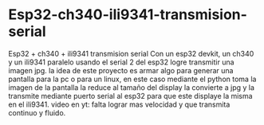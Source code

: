 # Esp32-ch340-ili9341-transmision-serial
Esp32 + ch340 + ili9341 transmision serial
Con un esp32 devkit, un ch340 y un ili9341 paralelo usando el serial 2 del esp32 logre transmitir una imagen jpg.
la idea de este proyecto es armar algo para generar una pantalla para la pc o para un linux, en este caso mediante el python toma la imagen de la pantalla la reduce al tamaño del display
la convierte a jpg y la transmite mediante puerto serial al esp32 para que este displaye la misma en el ili9341.
video en yt:
falta lograr mas velocidad y que transmita continuo y fluido.
